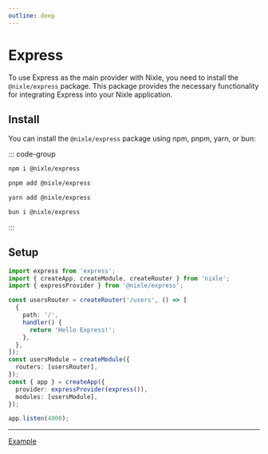 ```yaml
---
outline: deep
---
```


# Express

To use Express as the main provider with Nixle, you need to install the `@nixle/express` package. This package provides the necessary functionality for integrating Express into your Nixle application.

## Install

You can install the `@nixle/express` package using npm, pnpm, yarn, or bun:

::: code-group

```sh [npm]
npm i @nixle/express
```

```sh [pnpm]
pnpm add @nixle/express
```

```sh [yarn]
yarn add @nixle/express
```

```sh [bun]
bun i @nixle/express
```

:::

## Setup

```ts
import express from 'express';
import { createApp, createModule, createRouter } from 'nixle';
import { expressProvider } from '@nixle/express';

const usersRouter = createRouter('/users', () => [
  {
    path: '/',
    handler() {
      return 'Hello Express!';
    },
  },
]);
const usersModule = createModule({
  routers: [usersRouter],
});
const { app } = createApp({
  provider: expressProvider(express()),
  modules: [usersModule],
});

app.listen(4000);
```

---

[Example](https://github.com/letstri/nixle/blob/main/examples/express/index.mjs)
